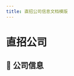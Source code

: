```yaml
---
title: 直招公司信息文档模版
---
```


# 直招公司

## 📌 公司信息

<DirectHireCompanyTable state="州名" city="城市名" companyJsonFileName="公司文件名" />